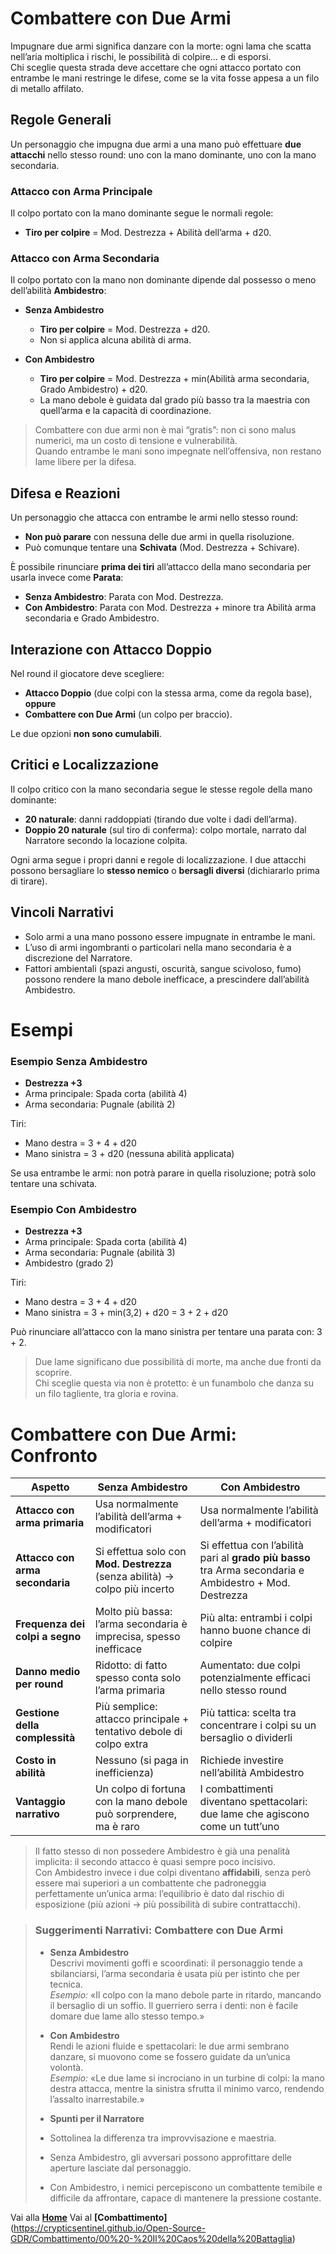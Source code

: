 # Combattere con Due Armi

Impugnare due armi significa danzare con la morte: ogni lama che scatta nell’aria moltiplica i rischi, le possibilità di colpire… e di esporsi.  
Chi sceglie questa strada deve accettare che ogni attacco portato con entrambe le mani restringe le difese, come se la vita fosse appesa a un filo di metallo affilato.

## Regole Generali

Un personaggio che impugna due armi a una mano può effettuare **due attacchi** nello stesso round: uno con la mano dominante, uno con la mano secondaria.

### Attacco con Arma Principale
Il colpo portato con la mano dominante segue le normali regole:
- **Tiro per colpire** = Mod. Destrezza + Abilità dell’arma + d20.

### Attacco con Arma Secondaria
Il colpo portato con la mano non dominante dipende dal possesso o meno dell’abilità **Ambidestro**:

- **Senza Ambidestro**  
  - **Tiro per colpire** = Mod. Destrezza + d20.  
  - Non si applica alcuna abilità di arma.

- **Con Ambidestro**  
  - **Tiro per colpire** = Mod. Destrezza + min(Abilità arma secondaria, Grado Ambidestro) + d20.  
  - La mano debole è guidata dal grado più basso tra la maestria con quell’arma e la capacità di coordinazione.

> Combattere con due armi non è mai “gratis”: non ci sono malus numerici, ma un costo di tensione e vulnerabilità.  
> Quando entrambe le mani sono impegnate nell’offensiva, non restano lame libere per la difesa.

## Difesa e Reazioni

Un personaggio che attacca con entrambe le armi nello stesso round:
- **Non può parare** con nessuna delle due armi in quella risoluzione.  
- Può comunque tentare una **Schivata** (Mod. Destrezza + Schivare).  

È possibile rinunciare **prima dei tiri** all’attacco della mano secondaria per usarla invece come **Parata**:
- **Senza Ambidestro**: Parata con Mod. Destrezza.  
- **Con Ambidestro**: Parata con Mod. Destrezza + minore tra Abilità arma secondaria e Grado Ambidestro.

## Interazione con Attacco Doppio
Nel round il giocatore deve scegliere:
- **Attacco Doppio** (due colpi con la stessa arma, come da regola base), **oppure**
- **Combattere con Due Armi** (un colpo per braccio).  

Le due opzioni **non sono cumulabili**.

## Critici e Localizzazione

Il colpo critico con la mano secondaria segue le stesse regole della mano dominante:
- **20 naturale**: danni raddoppiati (tirando due volte i dadi dell’arma).  
- **Doppio 20 naturale** (sul tiro di conferma): colpo mortale, narrato dal Narratore secondo la locazione colpita.  

Ogni arma segue i propri danni e regole di localizzazione. I due attacchi possono bersagliare lo **stesso nemico** o **bersagli diversi** (dichiararlo prima di tirare).

## Vincoli Narrativi

- Solo armi a una mano possono essere impugnate in entrambe le mani.  
- L’uso di armi ingombranti o particolari nella mano secondaria è a discrezione del Narratore.  
- Fattori ambientali (spazi angusti, oscurità, sangue scivoloso, fumo) possono rendere la mano debole inefficace, a prescindere dall’abilità Ambidestro.


# Esempi

### Esempio Senza Ambidestro
- **Destrezza +3**  
- Arma principale: Spada corta (abilità 4)  
- Arma secondaria: Pugnale (abilità 2)

Tiri:
- Mano destra = 3 + 4 + d20  
- Mano sinistra = 3 + d20 (nessuna abilità applicata)

Se usa entrambe le armi: non potrà parare in quella risoluzione; potrà solo tentare una schivata.

### Esempio Con Ambidestro
- **Destrezza +3**  
- Arma principale: Spada corta (abilità 4)  
- Arma secondaria: Pugnale (abilità 3)  
- Ambidestro (grado 2)

Tiri:
- Mano destra = 3 + 4 + d20  
- Mano sinistra = 3 + min(3,2) + d20 = 3 + 2 + d20

Può rinunciare all’attacco con la mano sinistra per tentare una parata con: 3 + 2.

> Due lame significano due possibilità di morte, ma anche due fronti da scoprire.  
> Chi sceglie questa via non è protetto: è un funambolo che danza su un filo tagliente, tra gloria e rovina.

# Combattere con Due Armi: Confronto

| Aspetto | Senza Ambidestro | Con Ambidestro |
|---------|------------------|----------------|
| **Attacco con arma primaria** | Usa normalmente l’abilità dell’arma + modificatori | Usa normalmente l’abilità dell’arma + modificatori |
| **Attacco con arma secondaria** | Si effettua solo con **Mod. Destrezza** (senza abilità) → colpo più incerto | Si effettua con l’abilità pari al **grado più basso** tra Arma secondaria e Ambidestro + Mod. Destrezza |
| **Frequenza dei colpi a segno** | Molto più bassa: l’arma secondaria è imprecisa, spesso inefficace | Più alta: entrambi i colpi hanno buone chance di colpire |
| **Danno medio per round** | Ridotto: di fatto spesso conta solo l’arma primaria | Aumentato: due colpi potenzialmente efficaci nello stesso round |
| **Gestione della complessità** | Più semplice: attacco principale + tentativo debole di colpo extra | Più tattica: scelta tra concentrare i colpi su un bersaglio o dividerli |
| **Costo in abilità** | Nessuno (si paga in inefficienza) | Richiede investire nell’abilità Ambidestro |
| **Vantaggio narrativo** | Un colpo di fortuna con la mano debole può sorprendere, ma è raro | I combattimenti diventano spettacolari: due lame che agiscono come un tutt’uno |

> Il fatto stesso di non possedere Ambidestro è già una penalità implicita: il secondo attacco è quasi sempre poco incisivo.  
> Con Ambidestro invece i due colpi diventano **affidabili**, senza però essere mai superiori a un combattente che padroneggia perfettamente un’unica arma: l’equilibrio è dato dal rischio di esposizione (più azioni → più possibilità di subire contrattacchi).

> ### Suggerimenti Narrativi: Combattere con Due Armi
>
> - **Senza Ambidestro**  
> Descrivi movimenti goffi e scoordinati: il personaggio tende a sbilanciarsi, l’arma secondaria è usata più per istinto che per tecnica.  
> *Esempio:* «Il colpo con la mano debole parte in ritardo, mancando il bersaglio di un soffio. Il guerriero serra i denti: non è facile domare due lame allo stesso tempo.»
>
> - **Con Ambidestro**  
> Rendi le azioni fluide e spettacolari: le due armi sembrano danzare, si muovono come se fossero guidate da un’unica volontà.  
> *Esempio:* «Le due lame si incrociano in un turbine di colpi: la mano destra attacca, mentre la sinistra sfrutta il minimo varco, rendendo l’assalto inarrestabile.»
>
> - **Spunti per il Narratore**  
> - Sottolinea la differenza tra improvvisazione e maestria.  
> - Senza Ambidestro, gli avversari possono approfittare delle aperture lasciate dal personaggio.  
> - Con Ambidestro, i nemici percepiscono un combattente temibile e difficile da affrontare, capace di mantenere la pressione costante.

Vai alla [**Home**](https://crypticsentinel.github.io/Open-Source-GDR/)
Vai al **[Combattimento]**(https://crypticsentinel.github.io/Open-Source-GDR/Combattimento/00%20-%20Il%20Caos%20della%20Battaglia)

